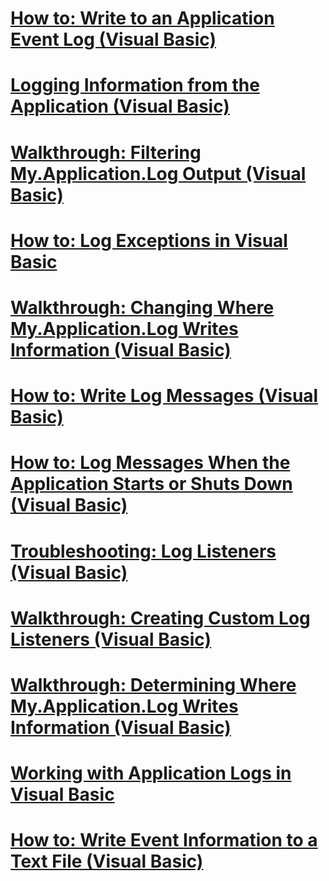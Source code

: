 # [How to: Write to an Application Event Log (Visual Basic)](how-to-write-to-an-application-event-log.md)
# [Logging Information from the Application (Visual Basic)](logging-information-from-the-application.md)
# [Walkthrough: Filtering My.Application.Log Output (Visual Basic)](walkthrough-filtering-my-application-log-output.md)
# [How to: Log Exceptions in Visual Basic](how-to-log-exceptions.md)
# [Walkthrough: Changing Where My.Application.Log Writes Information (Visual Basic)](walkthrough-changing-where-my-application-log-writes-information.md)
# [How to: Write Log Messages (Visual Basic)](how-to-write-log-messages.md)
# [How to: Log Messages When the Application Starts or Shuts Down (Visual Basic)](how-to-log-messages-when-the-application-starts-or-shuts-down.md)
# [Troubleshooting: Log Listeners (Visual Basic)](troubleshooting-log-listeners.md)
# [Walkthrough: Creating Custom Log Listeners (Visual Basic)](walkthrough-creating-custom-log-listeners.md)
# [Walkthrough: Determining Where My.Application.Log Writes Information (Visual Basic)](walkthrough-determining-where-my-application-log-writes-information.md)
# [Working with Application Logs in Visual Basic](working-with-application-logs.md)
# [How to: Write Event Information to a Text File (Visual Basic)](how-to-write-event-information-to-a-text-file.md)
